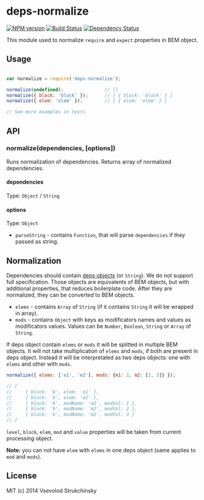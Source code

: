 # deps-normalize

[![NPM version][npm-image]][npm-url] [![Build Status][travis-image]][travis-url] [![Dependency Status][depstat-image]][depstat-url]

This module used to normalize `require` and `expect` properties in BEM object.

## Usage

```js

var normalize = require('deps-normalize');

normalize(undefined);               // []
normalize({ block: 'block' });      // [ { block: 'block' } ]
normalize({ elem: 'elem' });        // [ { elem: 'elem' } ]

// See more examples in tests
```

## API

### normalize(dependencies, [options])

Runs normalization of dependencies. Returns array of normalized dependencies.

#### dependencies
Type: `Object` / `String`

#### options
Type: `Object`

 * `parseString` - contains `Function`, that will parse `dependencies` if they passed as string.

## Normalization

Dependencies should contain [deps objects](http://bem.info/tools/bem/bem-tools/depsjs/) (or `String`). We do not support full specification. Those objects are equivalents of BEM objects, but with additional properties, that reduces boilerplate code. After they are normalized, they can be converted to BEM objects.

 * `elems` - contains `Array` of `String` (if it contains `String` it will be wrapped in array).
 * `mods` - contains `Object` with keys as modificators names and values as modificators values. Values can be `Number`, `Boolean`, `String` or `Array` of `String`.

If deps object contain `elems` or `mods` it will be splitted in multiple BEM objects. It will not take multiplication of `elems` and `mods`, if both are present in deps object. Instead it will be interpretated as two deps objects: one with `elems` and other with `mods`.

```js
normalize({ elems: ['e1', 'e2'], mods: {m1: 1, m2: [2, 3]} });

// [
//     { block: 'b', elem: 'e1' },
//     { block: 'b', elem: 'e2' },
//     { block: 'b', modName: 'm1', modVal: 1 },
//     { block: 'b', modName: 'm2', modVal: 2 },
//     { block: 'b', modName: 'm2', modVal: 3 }
// ]
```

`level`, `block`, `elem`, `mod` and `value` properties will be taken from current processing object.

__Note:__ you can not have `elem` with `elems` in one deps object (same applies to `mod` and `mods`).

## License

MIT (c) 2014 Vsevolod Strukchinsky

[npm-url]: https://npmjs.org/package/deps-normalize
[npm-image]: http://img.shields.io/npm/v/deps-normalize.svg?style=flat

[travis-url]: http://travis-ci.org/floatdrop/deps-normalize
[travis-image]: http://img.shields.io/travis/floatdrop/deps-normalize.svg?branch=master&style=flat

[depstat-url]: https://david-dm.org/floatdrop/deps-normalize
[depstat-image]: http://img.shields.io/david/floatdrop/deps-normalize.svg?style=flat
